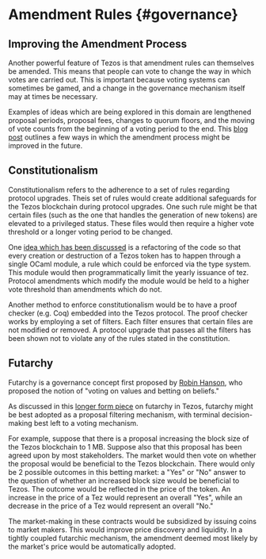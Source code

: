 # Amendment Rules {#governance}

## Improving the Amendment Process

Another powerful feature of Tezos is that amendment rules can themselves be amended. This means that people can vote to change the way in which votes are carried out. This is important because voting systems can sometimes be gamed, and a change in the governance mechanism itself may at times be necessary. 

Examples of ideas which are being explored in this domain are lengthened proposal periods, proposal fees, changes to quorum floors, and the moving of vote counts from the beginning of a voting period to the end. This [blog post](https://medium.com/tezos/amending-tezos-b77949d97e1e) outlines a few ways in which the amendment process might be improved in the future.

## Constitutionalism

Constitutionalism refers to the adherence to a set of rules regarding protocol upgrades. Theis set of rules would create additional safeguards for the Tezos blockchain during protocol upgrades. One such rule might be that certain files (such as the one that handles the generation of new tokens) are elevated to a privileged status. These files would then require a higher vote threshold or a longer voting period to be changed.

One [idea which has been discussed](https://medium.com/tezos/a-few-directions-to-improve-tezos-15359c79ec0f) is a refactoring of the code so that every creation or destruction of a Tezos token has to happen through a single OCaml module, a rule which could be enforced via the type system. This module would then programmatically limit the yearly issuance of tez. Protocol amendments which modify the module would be held to a higher vote threshold than amendments which do not.

Another method to enforce constitutionalism would be to have a proof checker (e.g. Coq) embedded into the Tezos protocol. The proof checker works by employing a set of filters. Each filter ensures that certain files are not modified or removed. A protocol upgrade that passes all the filters has been shown not to violate any of the rules stated in the constitution.

## Futarchy

Futarchy is a governance concept first proposed by [Robin Hanson](http://mason.gmu.edu/~rhanson/futarchy.html), who proposed the notion of "voting on values and betting on beliefs." 

As discussed in this [longer form piece](https://medium.com/tezos/towards-futarchy-in-tezos-54a7b8926967) on futarchy in Tezos, futarchy might be best adopted as a proposal filtering mechanism, with terminal decision-making best left to a voting mechanism.

For example, suppose that there is a proposal increasing the block size of the Tezos blockchain to 1 MB. Suppose also that this proposal has been agreed upon by most stakeholders. The market would then vote on whether the proposal would be beneficial to the Tezos blockchain. There would only be 2 possible outcomes in this betting market: a "Yes" or "No" answer to the question of whether an increased block size would be beneficial to Tezos. The outcome would be reflected in the price of the token. An increase in the price of a Tez would represent an overall "Yes", while an decrease in the price of a Tez would represent an overall "No."

The market-making in these contracts would be subsidized by issuing coins to market makers. This would improve price discovery and liquidity. In a tightly coupled futarchic mechanism, the amendment deemed most likely by the market's price would be automatically adopted.
